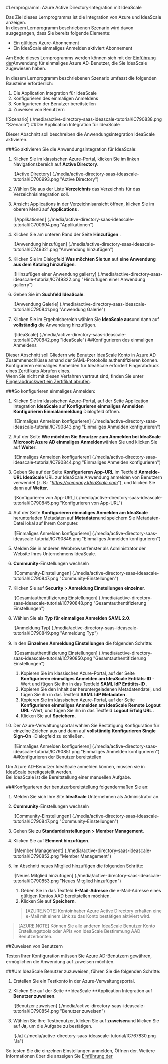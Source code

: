 <properties 
    pageTitle="Lernprogramm: Azure Active Directory Integration IdeaScale | Microsoft Azure" 
    description="Erfahren Sie, wie mit IdeaScale Azure Active Directory-auf automatisierte Bereitstellung und mehr!" 
    services="active-directory" 
    authors="jeevansd"  
    documentationCenter="na" 
    manager="femila"/>
<tags 
    ms.service="active-directory" 
    ms.devlang="na" 
    ms.topic="article" 
    ms.tgt_pltfrm="na" 
    ms.workload="identity" 
    ms.date="09/29/2016" 
    ms.author="jeedes" />

#<a name="tutorial-azure-active-directory-integration-with-ideascale"></a>Lernprogramm: Azure Active Directory-Integration mit IdeaScale
  
Das Ziel dieses Lernprogramms ist die Integration von Azure und IdeaScale anzeigen.  
In diesem Lernprogramm beschriebenen Szenario wird davon ausgegangen, dass Sie bereits folgende Elemente:

-   Ein gültiges Azure-Abonnement
-   Ein IdeaScale einmaliges Anmelden aktiviert Abonnement
  
Am Ende dieses Lernprogramms werden können sich mit der [Einführung der](active-directory-saas-access-panel-introduction.md)Anwendung für einmaliges Azure AD-Benutzer, die Sie IdeaScale zugewiesen haben.
  
In diesem Lernprogramm beschriebenen Szenario umfasst die folgenden Bausteine erforderlich:

1.  Die Application Integration für IdeaScale
2.  Konfigurieren des einmaligen Anmeldens
3.  Konfigurieren der Benutzer bereitstellen
4.  Zuweisen von Benutzern

![Szenario] (./media/active-directory-saas-ideascale-tutorial/IC790838.png "Szenario")
##<a name="enabling-the-application-integration-for-ideascale"></a>Die Application Integration für IdeaScale
  
Dieser Abschnitt soll beschreiben die Anwendungsintegration IdeaScale aktivieren.

###<a name="to-enable-the-application-integration-for-ideascale-perform-the-following-steps"></a>So aktivieren Sie die Anwendungsintegration für IdeaScale:

1.  Klicken Sie im klassischen Azure-Portal, klicken Sie im linken Navigationsbereich auf **Active Directory**.

    ![Active Directory] (./media/active-directory-saas-ideascale-tutorial/IC700993.png "Active Directory")

2.  Wählen Sie aus der Liste **Verzeichnis** das Verzeichnis für das Verzeichnisintegration soll.

3.  Ansicht Applications in der Verzeichnisansicht öffnen, klicken Sie im oberen Menü auf **Applications** .

    ![Applikationen] (./media/active-directory-saas-ideascale-tutorial/IC700994.png "Applikationen")

4.  Klicken Sie am unteren Rand der Seite **Hinzufügen** .

    ![Anwendung hinzufügen] (./media/active-directory-saas-ideascale-tutorial/IC749321.png "Anwendung hinzufügen")

5.  Klicken Sie im Dialogfeld **Was möchten Sie tun** auf **eine Anwendung aus dem Katalog hinzufügen**.

    ![Hinzufügen einer Anwendung gallerry] (./media/active-directory-saas-ideascale-tutorial/IC749322.png "Hinzufügen einer Anwendung gallerry")

6.  Geben Sie im **Suchfeld** **IdeaScale**.

    ![Anwendung Galerie] (./media/active-directory-saas-ideascale-tutorial/IC790841.png "Anwendung Galerie")

7.  Klicken Sie im Ergebnisbereich wählen Sie **IdeaScale aus**und dann auf **vollständig** die Anwendung hinzufügen.

    ![IdeaScale] (./media/active-directory-saas-ideascale-tutorial/IC790842.png "IdeaScale")
##<a name="configuring-single-sign-on"></a>Konfigurieren des einmaligen Anmeldens
  
Dieser Abschnitt soll Gliedern wie Benutzer IdeaScale Konto in Azure AD Zusammenschlüsse anhand der SAML-Protokolls authentifizieren können.  
Konfigurieren einmaliges Anmelden für IdeaScale erfordert Fingerabdruck eines Zertifikats Abrufen eines.  
Wenn Sie nicht mit diesen Verfahren vertraut sind, finden Sie unter [Fingerabdruckwert ein Zertifikat abrufen](http://youtu.be/YKQF266SAxI).

###<a name="to-configure-single-sign-on-perform-the-following-steps"></a>So konfigurieren einmaliges Anmelden:

1.  Klicken Sie im klassischen Azure-Portal, auf der Seite Application Integration **IdeaScale** auf **Konfigurieren einmaliges Anmelden** **Konfigurieren Einmalanmeldung** Dialogfeld öffnen.

    ![Einmaliges Anmelden konfigurieren] (./media/active-directory-saas-ideascale-tutorial/IC790843.png "Einmaliges Anmelden konfigurieren")

2.  Auf der Seite **Wie möchten Sie Benutzer zum Anmelden bei IdeaScale** **Microsoft Azure AD einmaliges Anmelden**wählen Sie und klicken Sie auf **Weiter**.

    ![Einmaliges Anmelden konfigurieren] (./media/active-directory-saas-ideascale-tutorial/IC790844.png "Einmaliges Anmelden konfigurieren")

3.  Geben Sie auf der Seite **Konfigurieren App-URL** im Textfeld **Anmelde-URL IdeaScale** URL zur IdeaScale Anwendung anmelden von Benutzern verwendet (z. B.: "*https://company.IdeaScale.com*"), und klicken Sie dann auf **Weiter**.

    ![Konfigurieren von App-URL] (./media/active-directory-saas-ideascale-tutorial/IC790845.png "Konfigurieren von App-URL")

4.  Auf der Seite **Konfigurieren einmaliges Anmelden am IdeaScale** herunterladen Metadaten auf **Metadaten**und speichern Sie Metadaten-Datei lokal auf Ihrem Computer.

    ![Einmaliges Anmelden konfigurieren] (./media/active-directory-saas-ideascale-tutorial/IC790846.png "Einmaliges Anmelden konfigurieren")

5.  Melden Sie in anderen Webbrowserfenster als Administrator der Website Ihres Unternehmens IdeaScale.

6.  **Community**-Einstellungen wechseln

    ![Community-Einstellungen] (./media/active-directory-saas-ideascale-tutorial/IC790847.png "Community-Einstellungen")

7.  Klicken Sie auf **Security \> Anmeldung Einstellungen einzelner**.

    ![Gesamtauthentifizierung Einstellungen] (./media/active-directory-saas-ideascale-tutorial/IC790848.png "Gesamtauthentifizierung Einstellungen")

8.  Wählen Sie als **Typ für einmaliges Anmelden** **SAML 2.0**.

    ![Anmeldung Typ] (./media/active-directory-saas-ideascale-tutorial/IC790849.png "Anmeldung Typ")

9.  In den **Einzelnen Anmeldung Einstellungen** die folgenden Schritte:

    ![Gesamtauthentifizierung Einstellungen] (./media/active-directory-saas-ideascale-tutorial/IC790850.png "Gesamtauthentifizierung Einstellungen")

    1.  Kopieren Sie im klassischen Azure-Portal, auf der Seite **Konfigurieren einmaliges Anmelden am IdeaScale** **Entitäts-ID** -Wert und fügen Sie ihn in das Textfeld **SAML IdP Entitäts-ID** .
    2.  Kopieren Sie den Inhalt der heruntergeladenen Metadatendatei, und fügen Sie ihn in das Textfeld **SAML IdP Metadaten** .
    3.  Kopieren Sie im klassischen Azure-Portal, auf der Seite **Konfigurieren einmaliges Anmelden am IdeaScale** **Remote Logout URL** -Wert, und fügen Sie ihn in das Textfeld **Logout Erfolg URL** .
    4.  Klicken Sie auf **Speichern**.

10. Der Azure-Verwaltungsportal wählen Sie Bestätigung Konfiguration für einzelne Zeichen aus und dann auf **vollständig** **Konfigurieren Single Sign-On** -Dialogfeld zu schließen.

    ![Einmaliges Anmelden konfigurieren] (./media/active-directory-saas-ideascale-tutorial/IC790851.png "Einmaliges Anmelden konfigurieren")
##<a name="configuring-user-provisioning"></a>Konfigurieren der Benutzer bereitstellen
  
Um Azure AD-Benutzer IdeaScale anmelden können, müssen sie in IdeaScale bereitgestellt werden.  
Bei IdeaScale ist die Bereitstellung einer manuellen Aufgabe.

###<a name="to-configure-user-provisioning-perform-the-following-steps"></a>Konfigurieren der benutzerbereitstellung folgendermaßen Sie an:

1.  Melden Sie sich Ihre Site **IdeaScale** Unternehmen als Administrator an.

2.  **Community**-Einstellungen wechseln

    ![Community-Einstellungen] (./media/active-directory-saas-ideascale-tutorial/IC790847.png "Community-Einstellungen")

3.  Gehen Sie zu **Standardeinstellungen \> Member Management**.

4.  Klicken Sie auf **Element hinzufügen**.

    ![Member Management] (./media/active-directory-saas-ideascale-tutorial/IC790852.png "Member Management")

5.  Im Abschnitt neues Mitglied hinzufügen die folgenden Schritte:

    ![Neues Mitglied hinzufügen] (./media/active-directory-saas-ideascale-tutorial/IC790853.png "Neues Mitglied hinzufügen")

    1.  Geben Sie in das Textfeld **E-Mail-Adresse** die e-Mail-Adresse eines gültigen Kontos AAD bereitstellen möchten.
    2.  Klicken Sie auf **Speichern**.

    >[AZURE.NOTE] Kontoinhaber Azure Active Directory erhalten eine e-Mail mit einem Link zu das Konto bestätigen aktiviert wird.

>[AZURE.NOTE] Können Sie alle anderen IdeaScale Benutzer Konto Erstellungstools oder APIs von IdeaScale Bestimmung AAD Benutzerkonten.

##<a name="assigning-users"></a>Zuweisen von Benutzern
  
Testen Ihrer Konfiguration müssen Sie Azure AD-Benutzern gewähren, ermöglichen die Anwendung auf zuweisen möchten.

###<a name="to-assign-users-to-ideascale-perform-the-following-steps"></a>Um IdeaScale Benutzer zuzuweisen, führen Sie die folgenden Schritte:

1.  Erstellen Sie ein Testkonto in der Azure-Verwaltungsportal.

2.  Klicken Sie auf der Seite **IdeaScale **Application Integration auf **Benutzer zuweisen**.

    ![Benutzer zuweisen] (./media/active-directory-saas-ideascale-tutorial/IC790854.png "Benutzer zuweisen")

3.  Wählen Sie Ihre Testbenutzer, klicken Sie auf **zuweisen**und klicken Sie auf **Ja,** um die Aufgabe zu bestätigen.

    ![Ja] (./media/active-directory-saas-ideascale-tutorial/IC767830.png "Ja")
  
So testen Sie die einzelnen Einstellungen anmelden, Öffnen der. Weitere Informationen über die anzeigen Sie [Einführung der](active-directory-saas-access-panel-introduction.md)